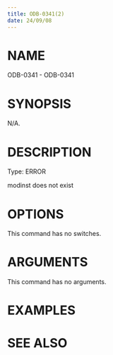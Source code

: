 ```yaml
---
title: ODB-0341(2)
date: 24/09/08
---
```


# NAME

ODB-0341 - ODB-0341

# SYNOPSIS

N/A.

# DESCRIPTION

Type: ERROR

modinst does not exist

# OPTIONS

This command has no switches.

# ARGUMENTS

This command has no arguments.

# EXAMPLES

# SEE ALSO
